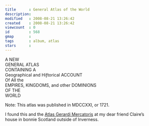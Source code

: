 ```yaml
---
title      : General Atlas of the World
description: 
modified   : 2008-08-21 13:26:42
created    : 2008-08-21 13:26:42
viewcount  : 0
id         : 568
gmap       : 
tags       : album, atlas
stars      : 
---
```


<div class="oldstyle title">
A NEW<br>
GENERAL ATLAS<br>
CONTAINING A<br>
Geographical and Hiƒtorical ACCOUNT<br>
Of All the<br>
EMPIRES, KINGDOMS, and other DOMINIONS<br>
OF THE<br>
WORLD  
</div>

Note: This atlas was published in MDCCXXI, or 1721.  

I found this and the <a href="/Atlas-Gerardi-Mercatoris">Atlas Gerardi Mercatoris</a> at my dear friend Claire’s house in bonnie Scotland outside of Inverness.